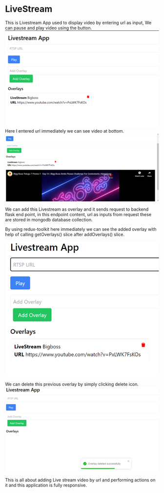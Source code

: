 # LiveStream
This is Livestream App used to display video by entering url as input, We can pause and play video using the button.
![Alt text](image.png)
Here I entered url immediately we can see video at bottom.
![Alt text](image-1.png)

We can add this Livestream as overlay and it sends request to backend flask end point, in this endpoint content, url as inputs from request these are stored in mongodb database collection.

By using redux-toolkit here immediately we can see the added overlay with help of calling getOverlays() slice after addOverlays() slice.

![Alt text](image-2.png)

We can delete this previous overlay by simply clicking delete icon.
![Alt text](image-3.png)

This is all about adding Live stream video by url and performing actions on it and this application is fully responsive.